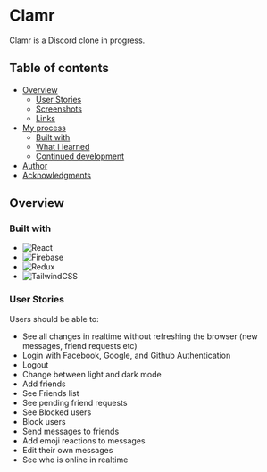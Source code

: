 # Clamr

Clamr is a Discord clone in progress.

## Table of contents

- [Overview](#overview)
  - [User Stories](#user-stories)
  - [Screenshots](#screenshots)
  - [Links](#links)
- [My process](#my-process)
  - [Built with](#built-with)
  - [What I learned](#what-i-learned)
  - [Continued development](#continued-development)
- [Author](#author)
- [Acknowledgments](#acknowledgments)

## Overview

### Built with

- ![React](https://img.shields.io/badge/react-%2320232a.svg?style=for-the-badge&logo=react&logoColor=%2361DAFB)
- ![Firebase](https://img.shields.io/badge/firebase-%23039BE5.svg?style=for-the-badge&logo=firebase)
- ![Redux](https://img.shields.io/badge/redux-%23593d88.svg?style=for-the-badge&logo=redux&logoColor=white)
- ![TailwindCSS](https://img.shields.io/badge/tailwindcss-%2338B2AC.svg?style=for-the-badge&logo=tailwind-css&logoColor=white)

### User Stories

Users should be able to:

- See all changes in realtime without refreshing the browser (new messages, friend requests etc)
- Login with Facebook, Google, and Github Authentication
- Logout
- Change between light and dark mode
- Add friends
- See Friends list
- See pending friend requests
- See Blocked users
- Block users
- Send messages to friends
- Add emoji reactions to messages
- Edit their own messages
- See who is online in realtime
